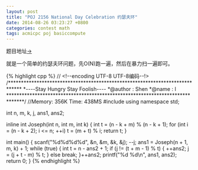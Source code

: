 ```yaml
---
layout: post
title: "POJ 2156 National Day Celebration 约瑟夫环"
date: 2014-08-26 03:23:27 +0800
categories: contest math 
tags: acmicpc poj basiccompute
---
```

题目地址<a title="POJ 2156" href="http://poj.org/problem?id=2156" target="_blank">-></a>

就是一个简单的约瑟夫环问题，先O(N)跑一遍，然后在暴力扫一遍即可。

{% highlight cpp %}
// <!--encoding UTF-8 UTF-8编码--!>
/*****************************************************************************
*----Stay Hungry Stay Foolish----
*@author    :   Shen
*@name      :   I
******************************************************************************/
//Memory: 356K      Time: 438MS
#include <cstdio>
using namespace std;

int n, m, k, j, ans1, ans2;

inline int Joseph(int n, int m, int k)
{
    int t = (n - k + m) % (n - k + 1);
    for (int i = (n - k + 2); i <= n; ++i)
        t = (m + t) % i;
    return t;
}

int main()
{
    scanf("%d%d%d%d", &n, &m, &k, &j); --j;
    ans1 = Joseph(n + 1, m, k) + 1;
    while (true)
    {
        int t = n - ans2 + 1;
        if (j != (t + m - 1) % t) { ++ans2; j = (j + t - m) % t; }
        else break;
    }++ans2;
    printf("%d %d\n", ans1, ans2);
    return 0;
}
{% endhighlight %}